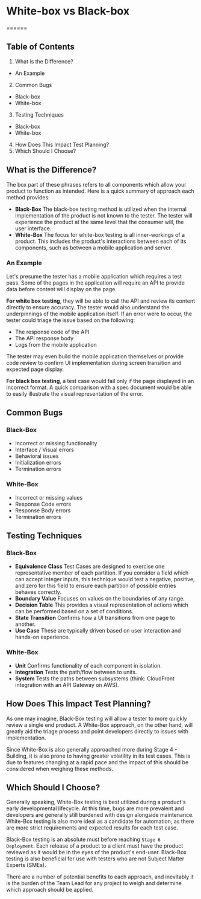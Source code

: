 # White-box vs Black-box
======

## Table of Contents
1. What is the Difference?
  * An Example
2. Common Bugs
  * Black-box
  * White-box
3. Testing Techniques
  * Black-box
  * White-box
4. How Does This Impact Test Planning?
5. Which Should I Choose?

## What is the Difference?
The box part of these phrases refers to all components which allow your product to function as intended.
Here is a quick summary of approach each method provides:

* **Black-Box**
  The black-box testing method is utilized when the internal implementation of the product is not known to the tester.
  The tester will experience the product at the same level that the consumer will, the user interface.
* **White-Box**
  The focus for white-box testing is all inner-workings of a product.
  This includes the product's interactions between each of its components, such as between a mobile application and server.

### An Example
Let's presume the tester has a mobile application which requires a test pass. 
Some of the pages in the application will require an API to provide data before content will display on the page. 

**For white box testing**, they will be able to call the API and review its content directly to ensure accuracy.
The tester would also understand the underpinnings of the mobile application itself.
If an error were to occur, the tester could triage the issue based on the following:

* The response code of the API
* The API response body
* Logs from the mobile application

The tester may even build the mobile application themselves or provide code review to confirm UI implementation during screen transition and expected page display.

**For black box testing**, a test case would fail only if the page displayed in an incorrect format. 
A quick comparison with a spec document would be able to easily illustrate the visual representation of the error.

## Common Bugs
### Black-Box
* Incorrect or missing functionality
* Interface / Visual errors
* Behavioral issues
* Initialization errors
* Termination errors

### White-Box
* Incorrect or missing values
* Response Code errors
* Response Body errors
* Termination errors

## Testing Techniques
### Black-Box
* **Equivalence Class**
  Test Cases are designed to exercise one representative member of each partition. 
  If you consider a field which can accept integer inputs, this technique would test a negative, positive, and zero for this field to ensure each partition of possible entries behaves correctly.
* **Boundary Value**
  Focuses on values on the boundaries of any range.
* **Decision Table**
  This provides a visual representation of actions which can be performed based on a set of conditions.
* **State Transition**
  Confirms how a UI transitions from one page to another.
* **Use Case**
  These are typically driven based on user interaction and hands-on experience.

### White-Box
* **Unit**
  Confirms functionality of each component in isolation.
* **Integration**
  Tests the path/flow between to units.
* **System**
  Tests the paths between subsystems (think: CloudFront integration with an API Gateway on AWS).

## How Does This Impact Test Planning?
As one may imagine, Black-Box testing will allow a tester to more quickly review a single end product. 
A White-Box approach, on the other hand, will greatly aid the triage process and point developers directly to issues with implementation.

Since White-Box is also generally approached more during Stage 4 - Building, it is also prone to having greater volatility in its test cases.
This is due to features changing at a rapid pace and the impact of this should be considered when weighing these methods.

## Which Should I Choose?
Generally speaking, White-Box testing is best utilized during a product's early developmental lifecycle.
At this time, bugs are more prevalent and developers are generally still burdened with design alongside maintenance.
White-Box testing is also more ideal as a candidate for automation, as there are more strict requirements and expected results for each test case.

Black-Box testing is an absolute must before reaching `Stage 6 - Deployment`. 
Each release of a product to a client must have the product reviewed as it would be in the eyes of the product's end-user.
Black-Box testing is also beneficial for use with testers who are not Subject Matter Experts (SMEs). 

There are a number of potential benefits to each approach, and inevitably it is the burden of the Team Lead for any project to weigh and determine which approach should be applied.
